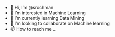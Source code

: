 - 👋 Hi, I’m @srochman
- 👀 I’m interested in Machine Learning
- 🌱 I’m currently learning Data Mining
- 💞️ I’m looking to collaborate on Machine learning
- 📫 How to reach me ...

<!---
srochman/srochman is a ✨ special ✨ repository because its `README.md` (this file) appears on your GitHub profile.
You can click the Preview link to take a look at your changes.
--->
